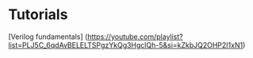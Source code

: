 # Tutorials
[Verilog fundamentals] (https://youtube.com/playlist?list=PLJ5C_6qdAvBELELTSPgzYkQg3HgclQh-5&si=kZkbJQ2OHP2I1xN1)
